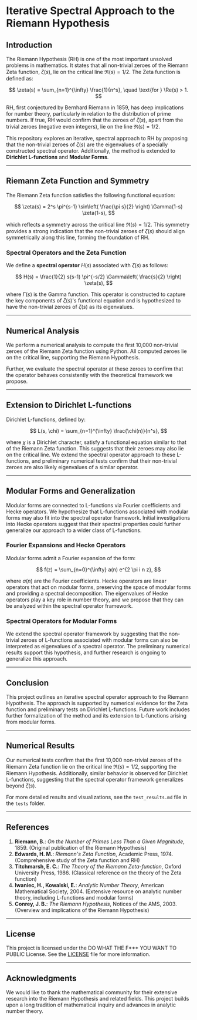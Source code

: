 # Iterative Spectral Approach to the Riemann Hypothesis

## Introduction

The Riemann Hypothesis (RH) is one of the most important unsolved problems in mathematics. It states that all non-trivial zeroes of the Riemann Zeta function, $\zeta(s)$, lie on the critical line $\Re(s) = 1/2$. The Zeta function is defined as:

$$
\zeta(s) = \sum_{n=1}^{\infty} \frac{1}{n^s}, \quad \text{for } \Re(s) > 1.
$$

RH, first conjectured by Bernhard Riemann in 1859, has deep implications for number theory, particularly in relation to the distribution of prime numbers. If true, RH would confirm that the zeroes of $\zeta(s)$, apart from the trivial zeroes (negative even integers), lie on the line $\Re(s) = 1/2$.

This repository explores an iterative, spectral approach to RH by proposing that the non-trivial zeroes of $\zeta(s)$ are the eigenvalues of a specially constructed spectral operator. Additionally, the method is extended to **Dirichlet L-functions** and **Modular Forms**.

---

## Riemann Zeta Function and Symmetry

The Riemann Zeta function satisfies the following functional equation:

$$
\zeta(s) = 2^s \pi^{s-1} \sin\left( \frac{\pi s}{2} \right) \Gamma(1-s) \zeta(1-s),
$$

which reflects a symmetry across the critical line $\Re(s) = 1/2$. This symmetry provides a strong indication that the non-trivial zeroes of $\zeta(s)$ should align symmetrically along this line, forming the foundation of RH.

### Spectral Operators and the Zeta Function

We define a **spectral operator** $H(s)$ associated with $\zeta(s)$ as follows:

$$
H(s) = \frac{1}{2} s(s-1) \pi^{-s/2} \Gamma\left( \frac{s}{2} \right) \zeta(s),
$$

where $\Gamma(s)$ is the Gamma function. This operator is constructed to capture the key components of $\zeta(s)$'s functional equation and is hypothesized to have the non-trivial zeroes of $\zeta(s)$ as its eigenvalues.

---

## Numerical Analysis

We perform a numerical analysis to compute the first 10,000 non-trivial zeroes of the Riemann Zeta function using Python. All computed zeroes lie on the critical line, supporting the Riemann Hypothesis.

Further, we evaluate the spectral operator at these zeroes to confirm that the operator behaves consistently with the theoretical framework we propose.

---

## Extension to Dirichlet L-functions

Dirichlet L-functions, defined by:

$$
L(s, \chi) = \sum_{n=1}^{\infty} \frac{\chi(n)}{n^s},
$$

where $\chi$ is a Dirichlet character, satisfy a functional equation similar to that of the Riemann Zeta function. This suggests that their zeroes may also lie on the critical line. We extend the spectral operator approach to these L-functions, and preliminary numerical tests confirm that their non-trivial zeroes are also likely eigenvalues of a similar operator.

---

## Modular Forms and Generalization

Modular forms are connected to L-functions via Fourier coefficients and Hecke operators. We hypothesize that L-functions associated with modular forms may also fit into the spectral operator framework. Initial investigations into Hecke operators suggest that their spectral properties could further generalize our approach to a wider class of L-functions.

### Fourier Expansions and Hecke Operators

Modular forms admit a Fourier expansion of the form:

$$
f(z) = \sum_{n=0}^{\infty} a(n) e^{2 \pi i n z},
$$

where $a(n)$ are the Fourier coefficients. Hecke operators are linear operators that act on modular forms, preserving the space of modular forms and providing a spectral decomposition. The eigenvalues of Hecke operators play a key role in number theory, and we propose that they can be analyzed within the spectral operator framework.

### Spectral Operators for Modular Forms

We extend the spectral operator framework by suggesting that the non-trivial zeroes of L-functions associated with modular forms can also be interpreted as eigenvalues of a spectral operator. The preliminary numerical results support this hypothesis, and further research is ongoing to generalize this approach.

---

## Conclusion

This project outlines an iterative spectral operator approach to the Riemann Hypothesis. The approach is supported by numerical evidence for the Zeta function and preliminary tests on Dirichlet L-functions. Future work includes further formalization of the method and its extension to L-functions arising from modular forms.

---

## Numerical Results

Our numerical tests confirm that the first 10,000 non-trivial zeroes of the Riemann Zeta function lie on the critical line $\Re(s) = 1/2$, supporting the Riemann Hypothesis. Additionally, similar behavior is observed for Dirichlet L-functions, suggesting that the spectral operator framework generalizes beyond $\zeta(s)$.

For more detailed results and visualizations, see the `test_results.md` file in the `tests` folder.

---

## References

1. **Riemann, B.**: *On the Number of Primes Less Than a Given Magnitude*, 1859. (Original publication of the Riemann Hypothesis)
2. **Edwards, H. M.**: *Riemann's Zeta Function*, Academic Press, 1974. (Comprehensive study of the Zeta function and RH)
3. **Titchmarsh, E. C.**: *The Theory of the Riemann Zeta-function*, Oxford University Press, 1986. (Classical reference on the theory of the Zeta function)
4. **Iwaniec, H., Kowalski, E.**: *Analytic Number Theory*, American Mathematical Society, 2004. (Extensive resource on analytic number theory, including L-functions and modular forms)
5. **Conrey, J. B.**: *The Riemann Hypothesis*, Notices of the AMS, 2003. (Overview and implications of the Riemann Hypothesis)

---

## License

This project is licensed under the DO WHAT THE F*** YOU WANT TO PUBLIC License. See the [LICENSE](./LICENSE) file for more information.

---

## Acknowledgments

We would like to thank the mathematical community for their extensive research into the Riemann Hypothesis and related fields. This project builds upon a long tradition of mathematical inquiry and advances in analytic number theory.
